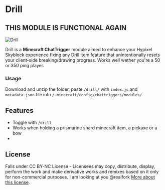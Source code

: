 # Drill
## THIS MODULE IS FUNCTIONAL AGAIN
![Drill](https://imgur.com/OEN3Bmh.png)


Drill is a **Minecraft ChatTrigger** module aimed to enhance your Hypixel Skyblock experience fixing any Drill item feature that unintentionally resets your client-side breaking/drawing progress. Works well wether you're a 50 or 350 ping player.

### Usage
Download and unzip the folder, paste ```/drill/``` with ```index.js``` and ```metadata.json``` file into ```/.minecraft/config/chattriggers/modules/```

## Features
 - Toggle with ```/drill```
 - Works when holding a prismarine shard minecraft item, a pickaxe or a bow
 - 
## License
Falls under CC BY-NC License - Licensees may copy, distribute, display, perform the work and make derivative works and remixes based on it only for non-commercial purposes. I am looking at you @realfork
[More about this license](https://en.wikipedia.org/wiki/Creative_Commons_NonCommercial_license).

